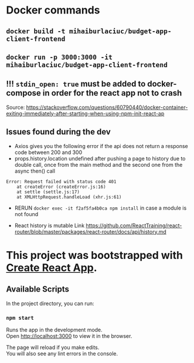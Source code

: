 # Docker commands

## ```docker build -t mihaiburlaciuc/budget-app-client-frontend ```
## ```docker run -p 3000:3000 -it mihaiburlaciuc/budget-app-client-frontend```

## !!! ```stdin_open: true``` must be added to docker-compose in order for the react app not to crash
Source: https://stackoverflow.com/questions/60790440/docker-container-exiting-immediately-after-starting-when-using-npm-init-react-ap

## Issues found during the dev
* Axios gives you the following error if the api does not return a response code between 200 and 300
* props.history.location undefined after pushing a page to history due to double call, once from the main method and the second one from the async then() call
```
Error: Request failed with status code 401
    at createError (createError.js:16)
    at settle (settle.js:17)
    at XMLHttpRequest.handleLoad (xhr.js:61)
```

* RERUN ```docker exec -it f2af5fa4b0ca npm install``` in case a module is not found

* React history is mutable
Link https://github.com/ReactTraining/react-router/blob/master/packages/react-router/docs/api/history.md




# This project was bootstrapped with [Create React App](https://github.com/facebook/create-react-app).

## Available Scripts

In the project directory, you can run:

### `npm start`

Runs the app in the development mode.<br />
Open [http://localhost:3000](http://localhost:3000) to view it in the browser.

The page will reload if you make edits.<br />
You will also see any lint errors in the console.

